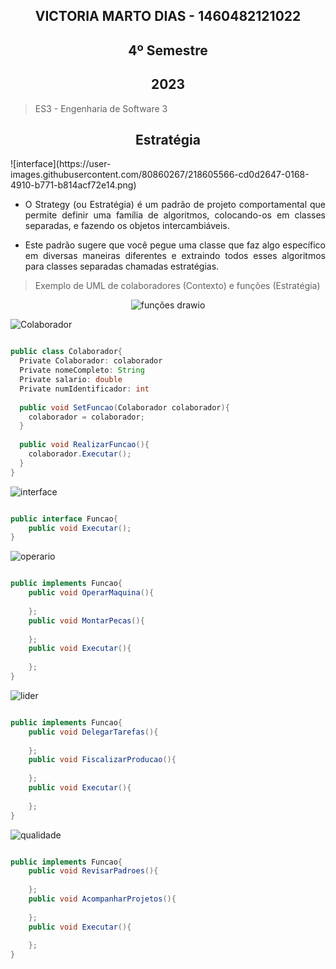 
<section align="center">

# VICTORIA MARTO DIAS - 1460482121022
# 4º Semestre
## 2023

</section>

> ES3 - Engenharia de Software 3

<div align="center">

## Estratégia
  
</div>

<div align="justify">
![interface](https://user-images.githubusercontent.com/80860267/218605566-cd0d2647-0168-4910-b771-b814acf72e14.png)

* O Strategy (ou Estratégia) é um padrão de projeto comportamental que permite definir uma família de algoritmos, colocando-os em classes separadas, e fazendo os objetos intercambiáveis.

* Este padrão sugere que você pegue uma classe que faz algo específico em diversas maneiras diferentes e extraindo todos esses algoritmos para classes separadas chamadas estratégias.

 </div>
 
 > Exemplo de UML de colaboradores (Contexto) e funções (Estratégia)

<div align="center">

![funções drawio](https://user-images.githubusercontent.com/80860267/218602790-8d48676b-e31b-498e-83cf-c148c693fd6e.png)

</div>

![Colaborador](https://user-images.githubusercontent.com/80860267/218604116-d97f6e1b-fea3-457f-b665-550b9d914bee.png) 

```JAVA

public class Colaborador{
  Private Colaborador: colaborador
  Private nomeCompleto: String
  Private salario: double
  Private numIdentificador: int
  
  public void SetFuncao(Colaborador colaborador){
    colaborador = colaborador;
  }
  
  public void RealizarFuncao(){
    colaborador.Executar();
  }
}

```

![interface](https://user-images.githubusercontent.com/80860267/218605588-ea16f110-647b-4c53-b0ec-72f2ab0ba882.png)

```JAVA

public interface Funcao{
  	public void Executar();
}

```

![operario](https://user-images.githubusercontent.com/80860267/218605925-a866cf17-4960-42f9-b022-c37840e0554a.png)

```JAVA

public implements Funcao{
    public void OperarMaquina(){
     
    };
    public void MontarPecas(){
     
    };
    public void Executar(){
     
    };
}

```

![lider](https://user-images.githubusercontent.com/80860267/218605939-68453d21-ca41-417f-a1ac-20cb2cc1016d.png)

```JAVA

public implements Funcao{
    public void DelegarTarefas(){
     
    };
    public void FiscalizarProducao(){
     
    };
    public void Executar(){
    
    };
}

```

![qualidade](https://user-images.githubusercontent.com/80860267/218605952-6caa6d1c-75ce-4884-9d74-9716d4c7834c.png)

```JAVA

public implements Funcao{
    public void RevisarPadroes(){
     
    };
    public void AcompanharProjetos(){
     
    };
    public void Executar(){
    
    };
}

```


